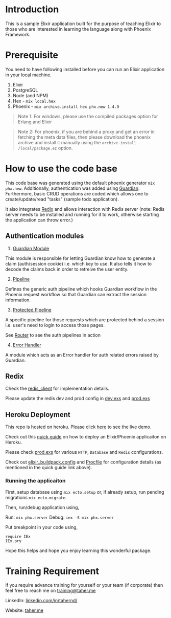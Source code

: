 # Introduction

This is a sample Elixir application built for the purpose of teaching Elixir to those who are interested in learning the language along with Phoenix Framework.

# Prerequisite

You need to have following installed before you can run an Elixir application in your local machine.

1. Elixir
2. PostgreSQL
3. Node (and NPM)
4. Hex - `mix local.hex`
5. Phoenix - `mix archive.install hex phx.new 1.4.9`

> Note 1: For windows, please use the compiled packages option for Erlang and Elixir

> Note 2: For phoenix, if you are behind a proxy and get an error in fetching the meta data files, then please download the phoenix archive and install it manually using the `archive.install /local/package.ez` option.

# How to use the code base

This code base was generated using the default phoenix generator `mix phx.new`. Additionally, authentication was added using [Guardian](https://github.com/ueberauth/guardian). Furthermore, basic CRUD operations are coded which allows one to create/update/read "tasks" (sample todo application).

It also integrates [Redix](https://github.com/whatyouhide/redix) and allows interaction with Redis server (note: Redis server needs to be installed and running for it to work, otherwise starting the application can throw error.)

## Authentication modules

1. [Guardian Module](lib/elixir_todo/user_manager/guardian.ex)

This module is responsible for letting Guardian know how to generate a claim (auth/session cookie) i.e. which key to use. It also tells it how to decode the claims back in order to retreive the user entity.

2. [Pipeline](lib/elixir_todo/user_manager/pipeline.ex)

Defines the generic auth pipeline which hooks Guardian workflow in the Phoenix request workflow so that Guardian can extract the session information.

3. [Protected Pipeline](lib/elixir_todo/user_manager/protected_pipeline.ex)

A specific pipeline for those requests which are protected behind a session i.e. user's need to login to access those pages.

See [Router](lib/elixir_todo_web/router.ex) to see the auth pipelines in action

4. [Error Handler](lib/elixir_todo/user_manager/error_handler.ex)

A module which acts as an Error handler for auth related errors raised by Guardian.

## Redix

Check the [redis_client](lib/elixir_todo/redis_client.ex) for implementation details.

Please update the redis dev and prod config in [dev.exs](config/dev.exs) and [prod.exs](config/prod.exs)

## Heroku Deployment

This repo is hosted on heroku. Please click [here](elixir-todo-example.herokuapp.com) to see the live demo.

Check out this [quick guide](https://github.com/dwyl/learn-heroku/blob/master/elixir-phoenix-app-deployment.md) on how to deploy an Elixir/Phoenix applicaiton on Heroku.

Please check [prod.exs](config/prod.exs) for various `HTTP`, `Database` and `Redis` configurations.

Check out [elixir_buildpack.config](elixir_buildpack.config) and [Procfile](Procfile) for configuration details (as mentioned in the quick guide link above).

### Running the applicaiton

First, setup database using `mix ecto.setup` or, if already setup, run pending migrations `mix ecto.migrate`.

Then, run/debug application using,

Run: `mix phx.server`
Debug: `iex -S mix phx.server`

Put breakpoint in your code using,

```
require IEx
IEx.pry
```

Hope this helps and hope you enjoy learning this wonderful package.

# Training Requirement

If you require advance training for yourself or your team (if corporate) then feel free to reach me on [training@taher.me](mailto:training@taher.me)

LinkedIn: [linkedin.com/in/tahernd/](https://www.linkedin.com/in/tahernd/)

Website: [taher.me](https://taher.me)
